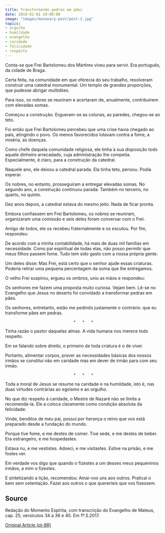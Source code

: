 ```yaml
---
title: Transformando pedras em pães
date: 2019-02-01 19:00:00
image: "images/masonary-post/post-2.jpg"
topics: 
- orgulho
- humildade
- evangelho
- caridade
- felicidade
- respeito
---
```


Conta-se que Frei Bartolomeu dos Mártires viveu para servir. Era português, da
cidade de Braga.

Certa feita, na comunidade em que oferecia do seu trabalho, resolveram
construir uma catedral monumental. Um templo de grandes proporções, que pudesse
abrigar multidões.

Para isso, os nobres se reuniram e acertaram de, anualmente, contribuírem com
elevadas somas.

Começou a construção. Ergueram-se as colunas, as paredes, chegou-se ao teto.

Foi então que Frei Bartolomeu percebeu que uma crise havia chegado ao país,
atingindo o povo. Os menos favorecidos lutavam contra a fome, a miséria, as
doenças.

Como chefe daquela comunidade religiosa, ele tinha à sua disposição todo aquele
dinheiro arrecadado, cuja administração lhe competia. Especialmente, é claro,
para a construção da catedral.

Naquele ano, ele deixou a catedral parada. Ela tinha teto, pensou. Podia
esperar.

Os nobres, no entanto, prosseguiram a entregar elevadas somas. No segundo ano,
a construção continuou parada. Também no terceiro, no quarto, no quinto.

Dez anos depois, a catedral estava do mesmo jeito. Nada de ficar pronta.

Embora confiassem em Frei Bartolomeu, os nobres se reuniram, organizaram uma
comissão e seis deles foram conversar com o Frei.

Amigo de todos, ele os recebeu fraternalmente e os escutou. Por fim, respondeu:

De acordo com a minha contabilidade, há mais de duas mil famílias em
necessidade. Como pai espiritual de todas elas, não posso permitir que meus
filhos passem fome. Tudo tem sido gasto com a nossa própria gente.

Um deles disse: Mas Frei, está certo que o senhor ajude essas criaturas.
Poderia retirar uma pequena percentagem da soma que lhe entregamos.

O velho Frei suspirou, ergueu os ombros, uniu as mãos e respondeu:

Os senhores me fazem uma proposta muito curiosa. Vejam bem. Lê-se no Evangelho
que Jesus no deserto foi convidado a transformar pedras em pães.

Os senhores, entretanto, estão me pedindo justamente o contrário: que eu
transforme pães em pedras.

                                   *   *   *

Tinha razão o pastor daquelas almas. A vida humana nos merece todo respeito.

Em se falando sobre direito, o primeiro de toda criatura é o de viver.

Portanto, alimentar corpos, prover as necessidades básicas dos nossos irmãos se
constitui não em caridade mas em dever de irmão para com seu irmão.

                                   *   *   *

Toda a moral de Jesus se resume na caridade e na humildade, isto é, nas duas
virtudes contrárias ao egoísmo e ao orgulho.

No que diz respeito à caridade, o Mestre de Nazaré não se limita a
recomendá-la. Ele a coloca claramente como condição absoluta da felicidade:

Vinde, benditos de meu pai, possuí por herança o reino que vos está preparado
desde a fundação do mundo.

Porque tive fome, e me destes de comer. Tive sede, e me destes de beber. Era
estrangeiro, e me hospedastes.

Estava nu, e me vestistes. Adoeci, e me visitastes. Estive na prisão, e me
fostes ver.

Em verdade vos digo que quando o fizestes a um desses meus pequeninos irmãos, a
mim o fizestes.

E sintetizando a lição, recomendou: Amai-vos uns aos outros. Praticai o bem sem
ostentação. Fazei aos outros o que quereríeis que vos fizessem.

## Source
Redação do Momento Espírita, com transcrição do
Evangelho de Mateus, cap. 25, versículos 34 a 36 e 40.
Em 1º.5.2017.


[Original Article (pt-BR)](http://momento.com.br/pt/ler_texto.php?id=5092)
